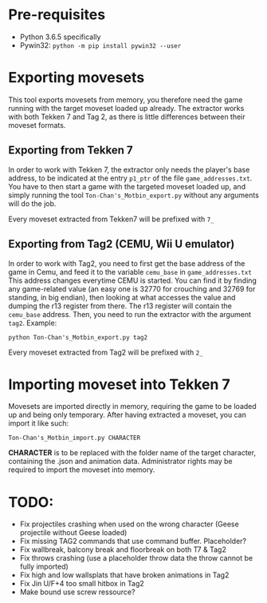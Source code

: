 # Pre-requisites

- Python 3.6.5 specifically
- Pywin32: `python -m pip install pywin32 --user`

# Exporting movesets

This tool exports movesets from memory, you therefore need the game running with the target moveset loaded up already.
The extractor works with both Tekken 7 and Tag 2, as there is little differences between their moveset formats.

## Exporting from Tekken 7
In order to work with Tekken 7, the extractor only needs the player's base address, to be indicated at the entry `p1_ptr` of the file `game_addresses.txt`.
You have to then start a game with the targeted moveset loaded up, and simply running the tool `Ton-Chan's_Motbin_export.py` without any arguments will do the job.

Every moveset extracted from Tekken7 will be prefixed with `7_`

## Exporting from Tag2 (CEMU, Wii U emulator)
In order to work with Tag2, you need to first get the base address of the game in Cemu, and feed it to the variable `cemu_base` in `game_addresses.txt`
This address changes everytime CEMU is started. You can find it by finding any game-related value (an easy one is 32770 for crouching and 32769 for standing, in big endian), then looking at what accesses the value and dumping the r13 register from there. The r13 register will contain the `cemu_base` address.
Then, you need to run the extractor with the argument `tag2`. Example:

`python Ton-Chan's_Motbin_export.py tag2`

Every moveset extracted from Tag2 will be prefixed with `2_`

# Importing moveset into Tekken 7

Movesets are imported directly in memory, requiring the game to be loaded up and being only temporary.
After having extracted a moveset, you can import it like such:

`Ton-Chan's_Motbin_import.py CHARACTER` 

**CHARACTER** is to be replaced with the folder name of the target character, containing the .json and animation data.
Administrator rights may be required to import the moveset into memory.

# TODO:

- Fix projectiles crashing when used on the wrong character (Geese projectile without Geese loaded)
- Fix missing TAG2 commands that use command buffer. Placeholder?
- Fix wallbreak, balcony break and floorbreak on both T7 & Tag2
- Fix throws crashing (use a placeholder throw data the throw cannot be fully imported)
- Fix high and low wallsplats that have broken animations in Tag2
- Fix Jin U/F+4 too small hitbox in Tag2
- Make bound use screw ressource?
